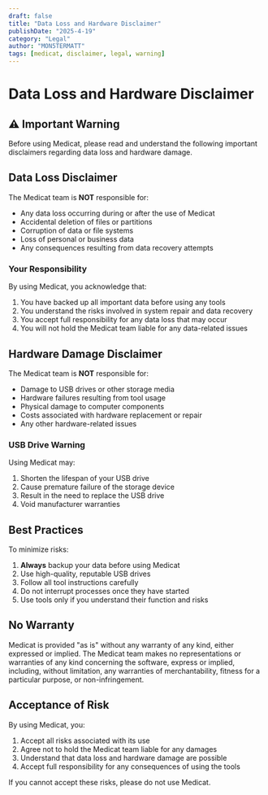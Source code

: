 ```yaml
---
draft: false
title: "Data Loss and Hardware Disclaimer"
publishDate: "2025-4-19"
category: "Legal"
author: "MON5TERMATT"
tags: [medicat, disclaimer, legal, warning]
---
```


# Data Loss and Hardware Disclaimer

## ⚠️ Important Warning

Before using Medicat, please read and understand the following important disclaimers regarding data loss and hardware damage.

## Data Loss Disclaimer

The Medicat team is **NOT** responsible for:
- Any data loss occurring during or after the use of Medicat
- Accidental deletion of files or partitions
- Corruption of data or file systems
- Loss of personal or business data
- Any consequences resulting from data recovery attempts

### Your Responsibility
By using Medicat, you acknowledge that:
1. You have backed up all important data before using any tools
2. You understand the risks involved in system repair and data recovery
3. You accept full responsibility for any data loss that may occur
4. You will not hold the Medicat team liable for any data-related issues

## Hardware Damage Disclaimer

The Medicat team is **NOT** responsible for:
- Damage to USB drives or other storage media
- Hardware failures resulting from tool usage
- Physical damage to computer components
- Costs associated with hardware replacement or repair
- Any other hardware-related issues

### USB Drive Warning
Using Medicat may:
1. Shorten the lifespan of your USB drive
2. Cause premature failure of the storage device
3. Result in the need to replace the USB drive
4. Void manufacturer warranties

## Best Practices

To minimize risks:
1. **Always** backup your data before using Medicat
2. Use high-quality, reputable USB drives
3. Follow all tool instructions carefully
4. Do not interrupt processes once they have started
5. Use tools only if you understand their function and risks

## No Warranty

Medicat is provided "as is" without any warranty of any kind, either expressed or implied. The Medicat team makes no representations or warranties of any kind concerning the software, express or implied, including, without limitation, any warranties of merchantability, fitness for a particular purpose, or non-infringement.

## Acceptance of Risk

By using Medicat, you:
1. Accept all risks associated with its use
2. Agree not to hold the Medicat team liable for any damages
3. Understand that data loss and hardware damage are possible
4. Accept full responsibility for any consequences of using the tools

If you cannot accept these risks, please do not use Medicat. 